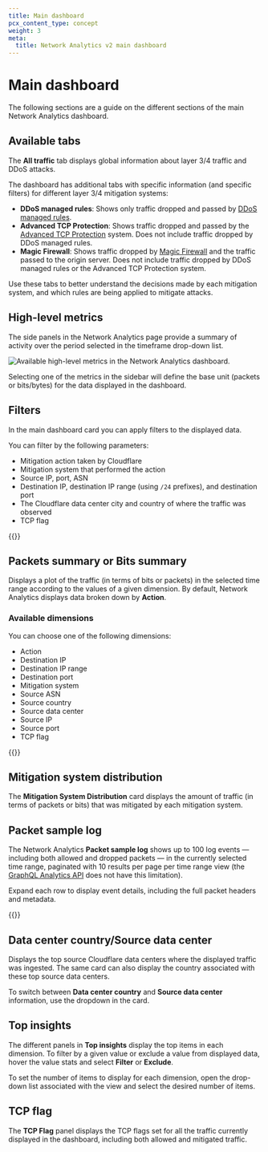 ```yaml
---
title: Main dashboard
pcx_content_type: concept
weight: 3
meta:
  title: Network Analytics v2 main dashboard
---
```


# Main dashboard

The following sections are a guide on the different sections of the main Network Analytics dashboard.

## Available tabs

The **All traffic** tab displays global information about layer 3/4 traffic and DDoS attacks.

The dashboard has additional tabs with specific information (and specific filters) for different layer 3/4 mitigation systems:

* **DDoS managed rules**: Shows only traffic dropped and passed by [DDoS managed rules](/ddos-protection/managed-rulesets/).
* **Advanced TCP Protection**: Shows traffic dropped and passed by the [Advanced TCP Protection](/ddos-protection/tcp-protection/) system. Does not include traffic dropped by DDoS managed rules.
* **Magic Firewall**: Shows traffic dropped by [Magic Firewall](/magic-firewall/) and the traffic passed to the origin server. Does not include traffic dropped by DDoS managed rules or the Advanced TCP Protection system.

Use these tabs to better understand the decisions made by each mitigation system, and which rules are being applied to mitigate attacks.

## High-level metrics

The side panels in the Network Analytics page provide a summary of activity over the period selected in the timeframe drop-down list.

![Available high-level metrics in the Network Analytics dashboard.](/images/analytics/network-analytics/high-level-metrics.png)

Selecting one of the metrics in the sidebar will define the base unit (packets or bits/bytes) for the data displayed in the dashboard.

## Filters

In the main dashboard card you can apply filters to the displayed data.

You can filter by the following parameters:

* Mitigation action taken by Cloudflare
* Mitigation system that performed the action
* Source IP, port, ASN
* Destination IP, destination IP range (using `/24` prefixes), and destination port
* The Cloudflare data center city and country of where the traffic was observed
* TCP flag

{{<render file="_network-analytics-tabs-other-parameters.md" withParameters="filter parameters">}}

## Packets summary or Bits summary

Displays a plot of the traffic (in terms of bits or packets) in the selected time range according to the values of a given dimension. By default, Network Analytics displays data broken down by **Action**.

### Available dimensions

You can choose one of the following dimensions:

* Action
* Destination IP
* Destination IP range
* Destination port
* Mitigation system
* Source ASN
* Source country
* Source data center
* Source IP
* Source port
* TCP flag

{{<render file="_network-analytics-tabs-other-parameters.md" withParameters="dimensions">}}

## Mitigation system distribution

The **Mitigation System Distribution** card displays the amount of traffic (in terms of packets or bits) that was mitigated by each mitigation system.

## Packet sample log

The Network Analytics **Packet sample log** shows up to 100 log events — including both allowed and dropped packets — in the currently selected time range, paginated with 10 results per page per time range view (the [GraphQL Analytics API](/analytics/graphql-api/) does not have this limitation).

Expand each row to display event details, including the full packet headers and metadata.

{{<render file="_network-analytics-tabs-other-parameters.md" withParameters="fields in the expanded event details">}}

## Data center country/Source data center

Displays the top source Cloudflare data centers where the displayed traffic was ingested. The same card can also display the country associated with these top source data centers.

To switch between **Data center country** and **Source data center** information, use the dropdown in the card.

## Top insights

The different panels in **Top insights** display the top items in each dimension. To filter by a given value or exclude a value from displayed data, hover the value stats and select **Filter** or **Exclude**.

To set the number of items to display for each dimension, open the drop-down list associated with the view and select the desired number of items.

## TCP flag

The **TCP Flag** panel displays the TCP flags set for all the traffic currently displayed in the dashboard, including both allowed and mitigated traffic.
